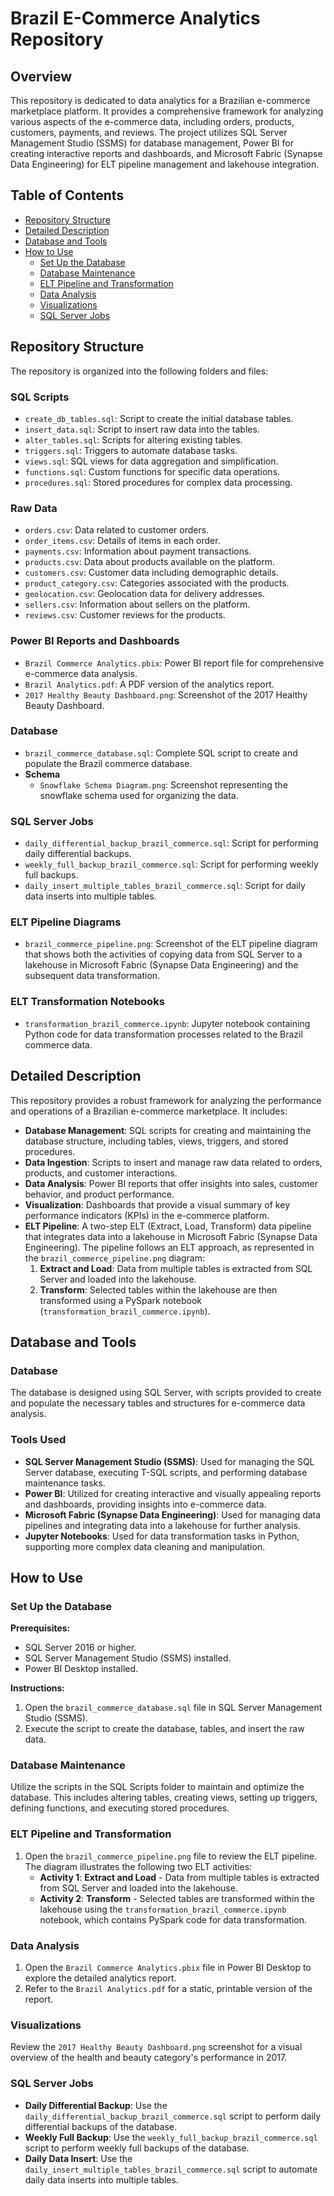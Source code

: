 # Brazil E-Commerce Analytics Repository

## Overview
This repository is dedicated to data analytics for a Brazilian e-commerce marketplace platform. It provides a comprehensive framework for analyzing various aspects of the e-commerce data, including orders, products, customers, payments, and reviews. The project utilizes SQL Server Management Studio (SSMS) for database management, Power BI for creating interactive reports and dashboards, and Microsoft Fabric (Synapse Data Engineering) for ELT pipeline management and lakehouse integration.

## Table of Contents
- [Repository Structure](#repository-structure)
- [Detailed Description](#detailed-description)
- [Database and Tools](#database-and-tools)
- [How to Use](#how-to-use)
  - [Set Up the Database](#set-up-the-database)
  - [Database Maintenance](#database-maintenance)
  - [ELT Pipeline and Transformation](#elt-pipeline-and-transformation)
  - [Data Analysis](#data-analysis)
  - [Visualizations](#visualizations)
  - [SQL Server Jobs](#sql-server-jobs)

## Repository Structure
The repository is organized into the following folders and files:

### SQL Scripts
- `create_db_tables.sql`: Script to create the initial database tables.
- `insert_data.sql`: Script to insert raw data into the tables.
- `alter_tables.sql`: Scripts for altering existing tables.
- `triggers.sql`: Triggers to automate database tasks.
- `views.sql`: SQL views for data aggregation and simplification.
- `functions.sql`: Custom functions for specific data operations.
- `procedures.sql`: Stored procedures for complex data processing.

### Raw Data
- `orders.csv`: Data related to customer orders.
- `order_items.csv`: Details of items in each order.
- `payments.csv`: Information about payment transactions.
- `products.csv`: Data about products available on the platform.
- `customers.csv`: Customer data including demographic details.
- `product_category.csv`: Categories associated with the products.
- `geolocation.csv`: Geolocation data for delivery addresses.
- `sellers.csv`: Information about sellers on the platform.
- `reviews.csv`: Customer reviews for the products.

### Power BI Reports and Dashboards
- `Brazil Commerce Analytics.pbix`: Power BI report file for comprehensive e-commerce data analysis.
- `Brazil Analytics.pdf`: A PDF version of the analytics report.
- `2017 Healthy Beauty Dashboard.png`: Screenshot of the 2017 Healthy Beauty Dashboard.

### Database
- `brazil_commerce_database.sql`: Complete SQL script to create and populate the Brazil commerce database.
- **Schema**
  - `Snowflake Schema Diagram.png`: Screenshot representing the snowflake schema used for organizing the data.

### SQL Server Jobs
- `daily_differential_backup_brazil_commerce.sql`: Script for performing daily differential backups.
- `weekly_full_backup_brazil_commerce.sql`: Script for performing weekly full backups.
- `daily_insert_multiple_tables_brazil_commerce.sql`: Script for daily data inserts into multiple tables.

### ELT Pipeline Diagrams
- `brazil_commerce_pipeline.png`: Screenshot of the ELT pipeline diagram that shows both the activities of copying data from SQL Server to a lakehouse in Microsoft Fabric (Synapse Data Engineering) and the subsequent data transformation.

### ELT Transformation Notebooks
- `transformation_brazil_commerce.ipynb`: Jupyter notebook containing Python code for data transformation processes related to the Brazil commerce data.

## Detailed Description
This repository provides a robust framework for analyzing the performance and operations of a Brazilian e-commerce marketplace. It includes:

- **Database Management**: SQL scripts for creating and maintaining the database structure, including tables, views, triggers, and stored procedures.
- **Data Ingestion**: Scripts to insert and manage raw data related to orders, products, and customer interactions.
- **Data Analysis**: Power BI reports that offer insights into sales, customer behavior, and product performance.
- **Visualization**: Dashboards that provide a visual summary of key performance indicators (KPIs) in the e-commerce platform.
- **ELT Pipeline**: A two-step ELT (Extract, Load, Transform) data pipeline that integrates data into a lakehouse in Microsoft Fabric (Synapse Data Engineering). The pipeline follows an ELT approach, as represented in the `brazil_commerce_pipeline.png` diagram:
  1. **Extract and Load**: Data from multiple tables is extracted from SQL Server and loaded into the lakehouse.
  2. **Transform**: Selected tables within the lakehouse are then transformed using a PySpark notebook (`transformation_brazil_commerce.ipynb`).

## Database and Tools

### Database
The database is designed using SQL Server, with scripts provided to create and populate the necessary tables and structures for e-commerce data analysis.

### Tools Used
- **SQL Server Management Studio (SSMS)**: Used for managing the SQL Server database, executing T-SQL scripts, and performing database maintenance tasks.
- **Power BI**: Utilized for creating interactive and visually appealing reports and dashboards, providing insights into e-commerce data.
- **Microsoft Fabric (Synapse Data Engineering)**: Used for managing data pipelines and integrating data into a lakehouse for further analysis.
- **Jupyter Notebooks**: Used for data transformation tasks in Python, supporting more complex data cleaning and manipulation.

## How to Use

### Set Up the Database
**Prerequisites:**
- SQL Server 2016 or higher.
- SQL Server Management Studio (SSMS) installed.
- Power BI Desktop installed.

**Instructions:**
1. Open the `brazil_commerce_database.sql` file in SQL Server Management Studio (SSMS).
2. Execute the script to create the database, tables, and insert the raw data.

### Database Maintenance
Utilize the scripts in the SQL Scripts folder to maintain and optimize the database. This includes altering tables, creating views, setting up triggers, defining functions, and executing stored procedures.

### ELT Pipeline and Transformation
1. Open the `brazil_commerce_pipeline.png` file to review the ELT pipeline. The diagram illustrates the following two ELT activities:
   - **Activity 1**: **Extract and Load** - Data from multiple tables is extracted from SQL Server and loaded into the lakehouse.
   - **Activity 2**: **Transform** - Selected tables are transformed within the lakehouse using the `transformation_brazil_commerce.ipynb` notebook, which contains PySpark code for data transformation.

### Data Analysis
1. Open the `Brazil Commerce Analytics.pbix` file in Power BI Desktop to explore the detailed analytics report.
2. Refer to the `Brazil Analytics.pdf` for a static, printable version of the report.

### Visualizations
Review the `2017 Healthy Beauty Dashboard.png` screenshot for a visual overview of the health and beauty category's performance in 2017.

### SQL Server Jobs
- **Daily Differential Backup**: Use the `daily_differential_backup_brazil_commerce.sql` script to perform daily differential backups of the database.
- **Weekly Full Backup**: Use the `weekly_full_backup_brazil_commerce.sql` script to perform weekly full backups of the database.
- **Daily Data Insert**: Use the `daily_insert_multiple_tables_brazil_commerce.sql` script to automate daily data inserts into multiple tables.
